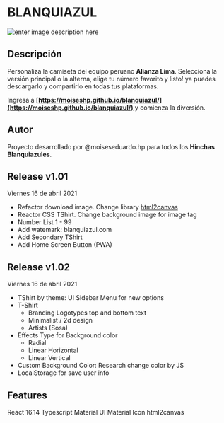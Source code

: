 # BLANQUIAZUL
![enter image description here](https://moiseshp.github.io/blanquiazul/ScreeShot-Blanquiazul.png)

## Descripción
Personaliza la camiseta del equipo peruano **Alianza Lima**. Selecciona la versión principal o la alterna, elige tu número favorito y listo! ya puedes descargarlo y compartirlo en todas tus plataformas.

Ingresa a **[https://moiseshp.github.io/blanquiazul/](https://moiseshp.github.io/blanquiazul/)** y comienza la diversión.

## Autor
Proyecto desarrollado por @moiseseduardo.hp para todos los **Hinchas Blanquiazules**.

## Release v1.01
Viernes 16 de abril 2021
- Refactor download image. Change library [html2canvas](https://html2canvas.hertzen.com)
- Reactor CSS TShirt. Change background image for image tag <img>
- Number List 1 - 99
- Add watemark: blanquiazul.com
- Add Secondary TShirt
- Add Home Screen Button (PWA)

## Release v1.02
Viernes 16 de abril 2021
- TShirt by theme: UI Sidebar Menu for new options
- T-Shirt
    - Branding Logotypes top and bottom text
    - Minimalist / 2d design
    - Artists (Sosa) 
- Effects Type for Background color
    - Radial
    - Linear Horizontal
    - Linear Vertical 
- Custom Background Color: Research change color by JS
- LocalStorage for save user info

## Features
React 16.14
Typescript
Material UI
Material Icon
html2canvas